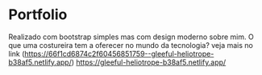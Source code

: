 # Portfolio
Realizado com bootstrap simples mas com design moderno sobre mim.
O que uma costureira tem a oferecer no mundo da tecnologia? veja mais no link
(https://66f1cd6874c2f60456851759--gleeful-heliotrope-b38af5.netlify.app/)
https://gleeful-heliotrope-b38af5.netlify.app/
